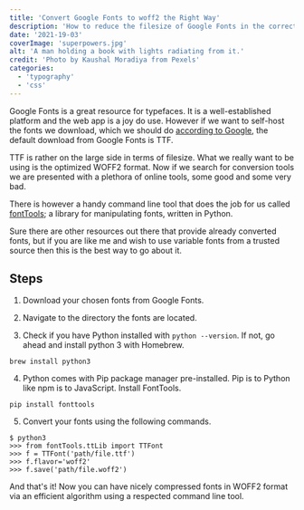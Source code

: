 ```yaml
---
title: 'Convert Google Fonts to woff2 the Right Way'
description: 'How to reduce the filesize of Google Fonts in the correct way.'
date: '2021-19-03'
coverImage: 'superpowers.jpg'
alt: 'A man holding a book with lights radiating from it.'
credit: 'Photo by Kaushal Moradiya from Pexels'
categories:
  - 'typography'
  - 'css'
---
```


Google Fonts is a great resource for typefaces. It is a well-established
platform and the web app is a joy do use. However if we want to self-host the
fonts we download, which we should do
[according to Google](https://developers.google.com/web/updates/2018/08/web-performance-made-easy),
the default download from Google Fonts is TTF.

TTF is rather on the large side in terms of filesize. What we really want to be
using is the optimized WOFF2 format. Now if we search for conversion tools we
are presented with a plethora of online tools, some good and some very bad.

There is however a handy command line tool that does the job for us called
[fontTools](https://github.com/fonttools/fonttools); a library for manipulating
fonts, written in Python.

Sure there are other resources out there that provide already converted fonts,
but if you are like me and wish to use variable fonts from a trusted source then
this is the best way to go about it.

## Steps

1. Download your chosen fonts from Google Fonts.

2. Navigate to the directory the fonts are located.

3. Check if you have Python installed with `python --version`. If not, go ahead
   and install python 3 with Homebrew.

```shell
brew install python3
```

4. Python comes with Pip package manager pre-installed. Pip is to Python like
   npm is to JavaScript. Install FontTools.

```shell
pip install fonttools
```

5. Convert your fonts using the following commands.

```shell
$ python3
>>> from fontTools.ttLib import TTFont
>>> f = TTFont('path/file.ttf')
>>> f.flavor='woff2'
>>> f.save('path/file.woff2')
```

And that's it! Now you can have nicely compressed fonts in WOFF2 format via an
efficient algorithm using a respected command line tool.
